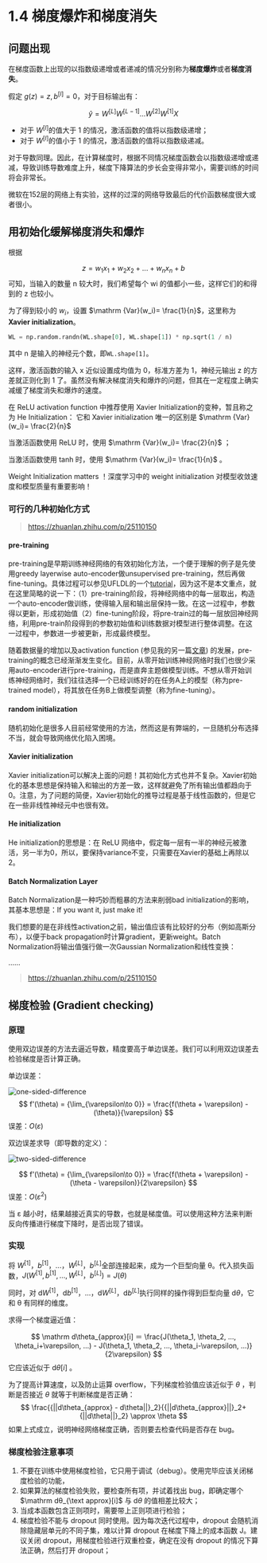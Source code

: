 # 1.4 梯度爆炸和梯度消失

## 问题出现

在梯度函数上出现的以指数级递增或者递减的情况分别称为**梯度爆炸**或者**梯度消失**。

假定 $g(z) = z, b^{[l]} = 0$，对于目标输出有：

$$
\hat{y} = W^{[L]}W^{[L-1]}...W^{[2]}W^{[1]}X
$$

* 对于 $W^{[l]}$的值大于 1 的情况，激活函数的值将以指数级递增；
* 对于 $W^{[l]}$的值小于 1 的情况，激活函数的值将以指数级递减。

对于导数同理。因此，在计算梯度时，根据不同情况梯度函数会以指数级递增或递减，导致训练导数难度上升，梯度下降算法的步长会变得非常小，需要训练的时间将会非常长。

微软在152层的网络上有实验，这样的过深的网络导致最后的代价函数梯度很大或者很小。

## 用初始化缓解梯度消失和爆炸

根据

$$
z={w}_1{x}_1+{w}_2{x}_2 + ... + {w}_n{x}_n + b
$$
可知，当输入的数量 n 较大时，我们希望每个 wi 的值都小一些，这样它们的和得到的 z 也较小。

为了得到较小的 $w_i$，设置 $\mathrm {Var}(w_i)= \frac{1}{n}$，这里称为 **Xavier initialization**。

```python
WL = np.random.randn(WL.shape[0], WL.shape[1]) * np.sqrt(1 / n)
```

其中 n 是输入的神经元个数，即`WL.shape[1]`。

这样，激活函数的输入 x 近似设置成均值为 0，标准方差为 1，神经元输出 z 的方差就正则化到 1 了。虽然没有解决梯度消失和爆炸的问题，但其在一定程度上确实减缓了梯度消失和爆炸的速度。

在 ReLU activation function 中推荐使用 Xavier Initialization的变种，暂且称之为 He Initialization： 它和  Xavier initialization 唯一的区别是 $\mathrm {Var}(w_i)= \frac{2}{n}$ 

当激活函数使用 ReLU 时，使用 $\mathrm {Var}(w_i)= \frac{2}{n}$ ；

当激活函数使用 tanh 时，使用 $\mathrm {Var}(w_i)= \frac{1}{n}$ 。

Weight Initialization matters ！深度学习中的 weight initialization 对模型收敛速度和模型质量有重要影响！

### 可行的几种初始化方式

> https://zhuanlan.zhihu.com/p/25110150

#### pre-training

pre-training是早期训练神经网络的有效初始化方法，一个便于理解的例子是先使用greedy layerwise auto-encoder做unsupervised pre-training，然后再做fine-tuning。具体过程可以参见UFLDL的一个[tutorial](https://link.zhihu.com/?target=http%3A//ufldl.stanford.edu/wiki/index.php/Stacked_Autoencoders)，因为这不是本文重点，就在这里简略的说一下：（1）pre-training阶段，将神经网络中的每一层取出，构造一个auto-encoder做训练，使得输入层和输出层保持一致。在这一过程中，参数得以更新，形成初始值（2）fine-tuning阶段，将pre-train过的每一层放回神经网络，利用pre-train阶段得到的参数初始值和训练数据对模型进行整体调整。在这一过程中，参数进一步被更新，形成最终模型。

随着数据量的增加以及activation function (参见我的另一篇[文章](https://zhuanlan.zhihu.com/p/25110450)) 的发展，pre-training的概念已经渐渐发生变化。目前，从零开始训练神经网络时我们也很少采用auto-encoder进行pre-training，而是直奔主题做模型训练。不想从零开始训练神经网络时，我们往往选择一个已经训练好的在任务A上的模型（称为pre-trained model），将其放在任务B上做模型调整（称为fine-tuning）。

#### random initialization

随机初始化是很多人目前经常使用的方法，然而这是有弊端的，一旦随机分布选择不当，就会导致网络优化陷入困境。

#### Xavier initialization

Xavier initialization可以解决上面的问题！其初始化方式也并不复杂。Xavier初始化的基本思想是保持输入和输出的方差一致，这样就避免了所有输出值都趋向于0。注意，为了问题的简便，Xavier初始化的推导过程是基于线性函数的，但是它在一些非线性神经元中也很有效。

#### He initialization

He initialization的思想是：在 ReLU 网络中，假定每一层有一半的神经元被激活，另一半为0，所以，要保持variance不变，只需要在Xavier的基础上再除以2。

#### Batch Normalization Layer

Batch Normalization是一种巧妙而粗暴的方法来削弱bad initialization的影响，其基本思想是：If you want it, just make it!

我们想要的是在非线性activation之前，输出值应该有比较好的分布（例如高斯分布），以便于back propagation时计算gradient，更新weight。Batch Normalization将输出值强行做一次Gaussian Normalization和线性变换：

…… 

> https://zhuanlan.zhihu.com/p/25110150

## 梯度检验 (Gradient checking)

### 原理

使用双边误差的方法去逼近导数，精度要高于单边误差。我们可以利用双边误差去检验梯度是否计算正确。

单边误差：

![one-sided-difference](https://gitee.com/xrandx/blog-figurebed/raw/master/img/20210627111637.png)
$$
f'(\theta) = {\lim_{\varepsilon\to 0}} = \frac{f(\theta + \varepsilon) - (\theta)}{\varepsilon}
$$
误差：$O(\varepsilon)$

双边误差求导（即导数的定义）：

![two-sided-difference](https://gitee.com/xrandx/blog-figurebed/raw/master/img/20210627111538.png)

$$
f'(\theta) = {\lim_{\varepsilon\to 0}} = \frac{f(\theta + \varepsilon) - (\theta - \varepsilon)}{2\varepsilon}
$$
误差：$O(\varepsilon^2)$

当 ε 越小时，结果越接近真实的导数，也就是梯度值。可以使用这种方法来判断反向传播进行梯度下降时，是否出现了错误。

### 实现

将 $W^{[1]}$，$b^{[1]}$，...，$W^{[L]}$，$b^{[L]}$全部连接起来，成为一个巨型向量 θ。代入损失函数，$J(W^{[1]}, b^{[1]}, ..., W^{[L]}，b^{[L]}) = J(\theta)$

同时，对 $\mathrm d W^{[1]}$，$\mathrm db^{[1]}$，...，$\mathrm dW^{[L]}$，$\mathrm db^{[L]}$执行同样的操作得到巨型向量 $\mathrm d \theta$，它和 θ 有同样的维度。

求得一个梯度逼近值：

$$
\mathrm d\theta_{approx}[i] ＝ \frac{J(\theta_1, \theta_2, ..., \theta_i+\varepsilon, ...) - J(\theta_1, \theta_2, ..., \theta_i-\varepsilon, ...)}{2\varepsilon}
$$
它应该近似于 $\mathrm d \theta[i]$ 。

为了提高计算速度，以及防止运算 overflow，下列梯度检验值应该近似于 $\theta$ ，判断是否接近 $\theta$ 就等于判断梯度是否正确：
$$
\frac{{||d\theta_{approx} - d\theta||}_2}{{||d\theta_{approx}||}_2+{||d\theta||}_2} \approx \theta
$$
如果上式成立，说明神经网络梯度正确，否则要去检查代码是否存在 bug。

### 梯度检验注意事项

1. 不要在训练中使用梯度检验，它只用于调试（debug）。使用完毕应该关闭梯度检验的功能，
2. 如果算法的梯度检验失败，要检查所有项，并试着找出 bug，即确定哪个 $\mathrm dθ_{\text approx}[i]$ 与 $\mathrm d θ$ 的值相差比较大；
3. 当成本函数包含正则项时，需要带上正则项进行检验；
4. 梯度检验不能与 dropout 同时使用。因为每次迭代过程中，dropout 会随机消除隐藏层单元的不同子集，难以计算 dropout 在梯度下降上的成本函数 J。建议关闭 dropout，用梯度检验进行双重检查，确定在没有 dropout 的情况下算法正确，然后打开 dropout；

